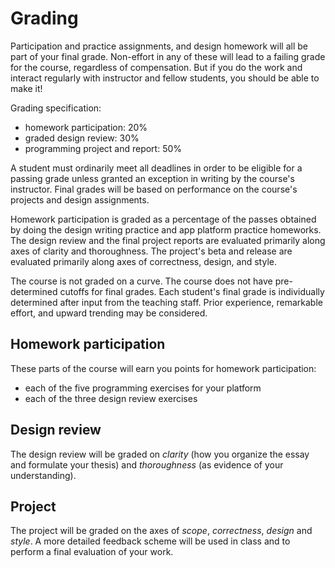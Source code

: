 # Grading

Participation and practice assignments, and design homework will all be part of
your final grade. Non-effort in any of these will lead to a failing grade for
the course, regardless of compensation. But if you do the work and interact
regularly with instructor and fellow students, you should be able to make it!

Grading specification:

- homework participation: 20%
- graded design review: 30%
- programming project and report: 50%

A student must ordinarily meet all deadlines in order to be eligible for a
passing grade unless granted an exception in writing by the course's
instructor. Final grades will be based on performance on the course's
projects and design assignments.

Homework participation is graded as a percentage of the passes obtained by
doing the design writing practice and app platform practice homeworks. The
design review and the final project reports are evaluated primarily along axes
of clarity and thoroughness. The project's beta and release are evaluated
primarily along axes of correctness, design, and style.

The course is not graded on a curve. The course does not have pre-determined
cutoffs for final grades. Each student's final grade is individually
determined after input from the teaching staff. Prior experience, remarkable
effort, and upward trending may be considered.

## Homework participation

These parts of the course will earn you points for homework participation:

- each of the five programming exercises for your platform
- each of the three design review exercises

## Design review

The design review will be graded on *clarity* (how you organize the essay and
formulate your thesis) and *thoroughness* (as evidence of your understanding).

## Project

The project will be graded on the axes of *scope*, *correctness*, *design* and
*style*. A more detailed feedback scheme will be used in class and to perform a
final evaluation of your work.
